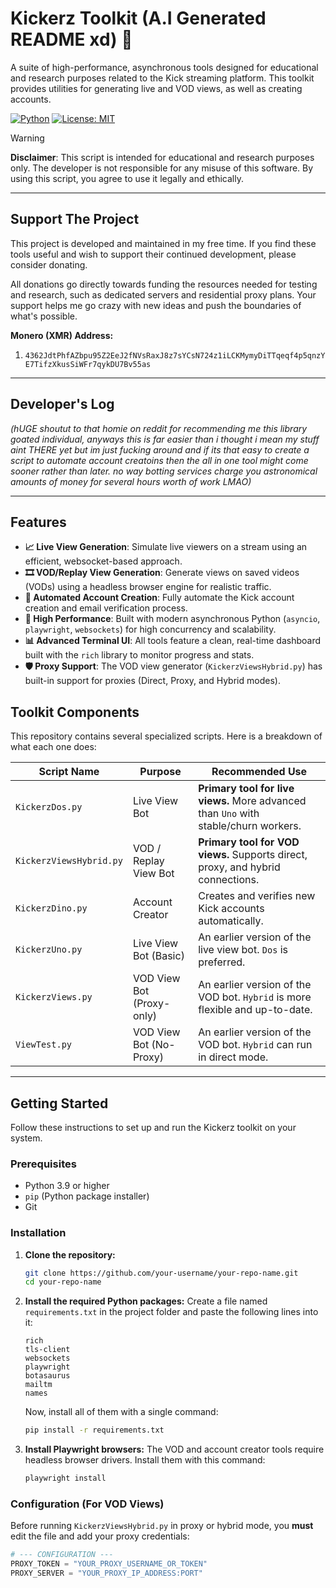 # Kickerz Toolkit (A.I Generated README xd) 🦎

A suite of high-performance, asynchronous tools designed for educational and research purposes related to the Kick streaming platform. This toolkit provides utilities for generating live and VOD views, as well as creating accounts.

[![Python](https://img.shields.io/badge/Python-3.9+-blue.svg)](https://www.python.org/downloads/)
[![License: MIT](https://img.shields.io/badge/License-MIT-yellow.svg)](https://opensource.org/licenses/MIT)

> [!WARNING]
> **Disclaimer**: This script is intended for educational and research purposes only. The developer is not responsible for any misuse of this software. By using this script, you agree to use it legally and ethically.

---
## Support The Project

This project is developed and maintained in my free time. If you find these tools useful and wish to support their continued development, please consider donating.

All donations go directly towards funding the resources needed for testing and research, such as dedicated servers and residential proxy plans. Your support helps me go crazy with new ideas and push the boundaries of what's possible.

**Monero (XMR) Address:**
1. ```4362JdtPhfAZbpu95Z2EeJ2fNVsRaxJ8z7sYCsN724z1iLCKMymyDiTTqeqf4p5qnzYE7TifzXkusSiWFr7qykDU7Bv55as```
---

## Developer's Log

*(hUGE shoutut to that homie on reddit for recommending me this library goated individual, anyways this is far easier than i thought i mean my stuff aint THERE yet but im just fucking around and if its that easy to create a script to automate account creatoins then the all in one tool might come sooner rather than later. no way botting services charge you astronomical amounts of money for several hours worth of work LMAO)*

---

## Features

-   **📈 Live View Generation**: Simulate live viewers on a stream using an efficient, websocket-based approach.
-   **🎞️ VOD/Replay View Generation**: Generate views on saved videos (VODs) using a headless browser engine for realistic traffic.
-   **🤖 Automated Account Creation**: Fully automate the Kick account creation and email verification process.
-   **🚀 High Performance**: Built with modern asynchronous Python (`asyncio`, `playwright`, `websockets`) for high concurrency and scalability.
-   **📊 Advanced Terminal UI**: All tools feature a clean, real-time dashboard built with the `rich` library to monitor progress and stats.
-   **🛡️ Proxy Support**: The VOD view generator (`KickerzViewsHybrid.py`) has built-in support for proxies (Direct, Proxy, and Hybrid modes).

## Toolkit Components

This repository contains several specialized scripts. Here is a breakdown of what each one does:

| Script Name               | Purpose                                | Recommended Use                                                                   |
| ------------------------- | -------------------------------------- | --------------------------------------------------------------------------------- |
| `KickerzDos.py`           | Live View Bot                          | **Primary tool for live views.** More advanced than `Uno` with stable/churn workers.  |
| `KickerzViewsHybrid.py`   | VOD / Replay View Bot                  | **Primary tool for VOD views.** Supports direct, proxy, and hybrid connections.     |
| `KickerzDino.py`          | Account Creator                        | Creates and verifies new Kick accounts automatically.                             |
| `KickerzUno.py`           | Live View Bot (Basic)                  | An earlier version of the live view bot. `Dos` is preferred.                        |
| `KickerzViews.py`         | VOD View Bot (Proxy-only)              | An earlier version of the VOD bot. `Hybrid` is more flexible and up-to-date.        |
| `ViewTest.py`             | VOD View Bot (No-Proxy)                | An earlier version of the VOD bot. `Hybrid` can run in direct mode.                 |

---

## Getting Started

Follow these instructions to set up and run the Kickerz toolkit on your system.

### Prerequisites

-   Python 3.9 or higher
-   `pip` (Python package installer)
-   Git

### Installation

1.  **Clone the repository:**
    ```sh
    git clone https://github.com/your-username/your-repo-name.git
    cd your-repo-name
    ```

2.  **Install the required Python packages:**
    Create a file named `requirements.txt` in the project folder and paste the following lines into it:

    ```
    rich
    tls-client
    websockets
    playwright
    botasaurus
    mailtm
    names
    ```

    Now, install all of them with a single command:
    ```sh
    pip install -r requirements.txt
    ```

3.  **Install Playwright browsers:**
    The VOD and account creator tools require headless browser drivers. Install them with this command:
    ```sh
    playwright install
    ```

### Configuration (For VOD Views)

Before running `KickerzViewsHybrid.py` in proxy or hybrid mode, you **must** edit the file and add your proxy credentials:

```python
# --- CONFIGURATION ---
PROXY_TOKEN = "YOUR_PROXY_USERNAME_OR_TOKEN"
PROXY_SERVER = "YOUR_PROXY_IP_ADDRESS:PORT"
